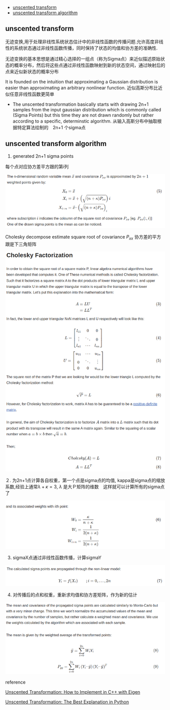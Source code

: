 - [unscented transform](#unscented-transform)
- [unscented transform algorithm](#unscented-transform-algorithm)

## unscented transform

无迹变换,用于处理非线性系统状态估计中的非线性函数的传播问题.允许高度非线性的系统状态通过非线性函数传播，同时保持了状态的均值和协方差的准确性.

无迹变换的基本思想是通过精心选择的一组点（称为Sigma点）来近似描述原始状态的概率分布，然后将这些点通过非线性函数映射到新的状态空间，通过映射后的点来近似新状态的概率分布

It is founded on the intuition that approximating a Gaussian distribution is easier than approximating an arbitrary nonlinear function. 近似高斯分布比近似任意非线性函数更简单

- The unscented transformation basically starts with drawing 2n+1 samples from the input gaussian distribution which is commonly called (Sigma Points) but this time they are not drawn randomly but rather according to a specific, determinstic algorithm. 从输入高斯分布中抽取根据特定算法绘制的　2n+1 个sigma点

## unscented transform algorithm

1. generated 2n+1 sigma points

每个点对应协方差平方跟的第i列

![](./img/unscented_transform/img1.png)

Cholesky decompose estimate square root of covariance $P_{xx}$ 协方差的平方跟是下三角矩阵

![](./img/unscented_transform/img5.png)

２. 为2n+1点计算各自权重，第一个点是sigma点的均值, kappa是sigma点的缩放系数,经验上通常$\lambda +\kappa = 3$, $\lambda$ 是大Ｐ矩阵的维数　这样就可以计算所有的sigma点了

![](./img/unscented_transform/img2.png)

3. sigmaX点通过非线性函数传播，计算sigmaY

![](./img/unscented_transform/img3.png)

4. 对传播后的点和权重，重新求均值和协方差矩阵，作为新的估计

![](./img/unscented_transform/img4.png)

reference

[Unscented Transformation: How to Implement in C++ with Eigen](https://codingcorner.org/unscented-transformation-c-with-eigen-and-cmake/)

[Unscented Transformation: The Best Explanation in Python](https://codingcorner.org/unscented-transformation-explained-with-python/)
